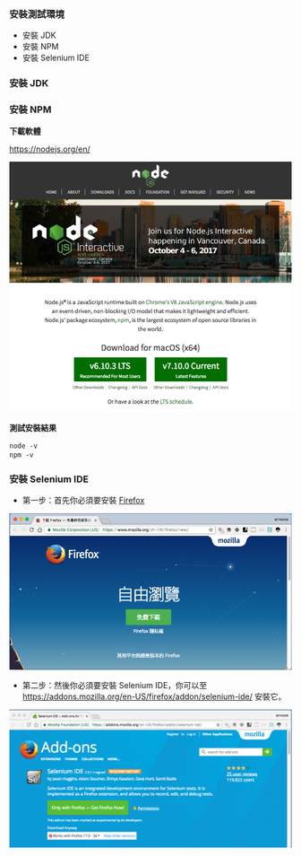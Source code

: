 ### 安裝測試環境

* 安裝 JDK
* 安裝 NPM
* 安裝 Selenium IDE

### 安裝 JDK

### 安裝 NPM

**下載軟體**

<https://nodejs.org/en/>

![](assets/node-website.png)

**測試安裝結果**

```
node -v
npm -v
```

### 安裝 Selenium IDE

* 第一步：首先你必須要安裝 [Firefox](https://www.mozilla.org/zh-TW/firefox/new/)

![](assets/firefox.png)

* 第二步：然後你必須要安裝 Selenium IDE，你可以至 <https://addons.mozilla.org/en-US/firefox/addon/selenium-ide/> 安裝它。

![](assets/selenium-ide.png)